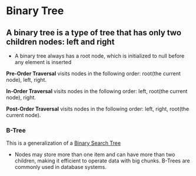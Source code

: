 # Binary Tree

## A binary tree is a type of tree that has only two children nodes: left and right

* A binary tree always has a root node, which is initialized to null before any element is inserted

**Pre-Order Traversal** visits nodes in the following order: root(the current node), left, right.

**In-Order Traversal** visits nodes in the following order: left, root(the current node), right.

**Post-Order Traversal** visits nodes in the following order: left, right, root(the current node).

### B-Tree

This is a generalization of a [Binary Search Tree](../binary_search_tree/README.md)

* Nodes may store more than one item and can have more than two children, making it efficient to operate data with big chunks.  B-Trees are commonly used in database systems.
